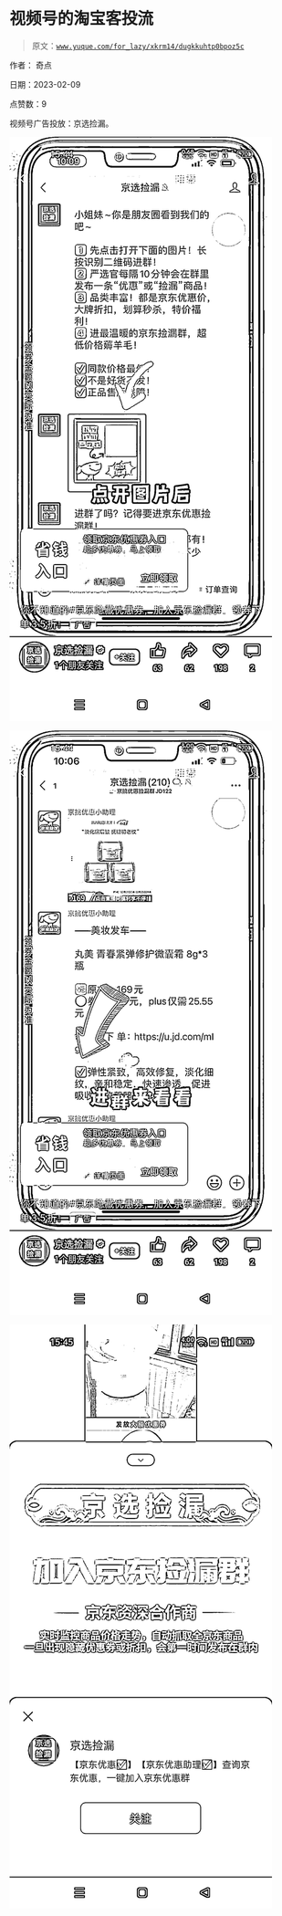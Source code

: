 # 视频号的淘宝客投流

> 原文：[`www.yuque.com/for_lazy/xkrm14/dugkkuhtp0bpoz5c`](https://www.yuque.com/for_lazy/xkrm14/dugkkuhtp0bpoz5c)

作者： 奇点

日期：2023-02-09

点赞数：9

视频号广告投放：京选捡漏。

![](img/a3c78917471c45ba5e4a9fedfe5b9eec.png)  

![](img/3f9935e89baee92ebb3015d4fba61c7c.png)  

![](img/a7bf7e89504d6eec43ffc9aa37f91f6d.png)  

